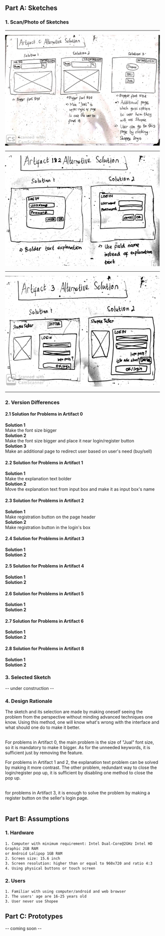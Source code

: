 ## Part A: Sketches

### 1. Scan/Photo of Sketches
---

![sketch_0](/image/sketch_0.png)

---

![sketch_1](/image/sketch_1.png)

---

![sketch_2](/image/sketch_2.png)

---

### 2. Version Differences
#### 2.1 Solution for Problems in Artifact 0
**Solution 1** <br/>
Make the font size bigger <br/>
**Solution 2**<br/>
Make the font size bigger and place it near login/register button<br/>
**Solution 3**<br/>
Make an additional page to redirect user based on user's need (buy/sell)<br/>

#### 2.2 Solution for Problems in Artifact 1
**Solution 1**<br/>
Make the explanation text bolder<br/>
**Solution 2**<br/>
Move the explanation text from input box and make it as input box's name<br/>

#### 2.3 Solution for Problems in Artifact 2
**Solution 1**<br/>
Make registration button on the page header<br/>
**Solution 2**<br/>
Make registration button in the login's box<br/>

#### 2.4 Solution for Problems in Artifact 3
**Solution 1**<br/>
**Solution 2**<br/>

#### 2.5 Solution for Problems in Artifact 4
**Solution 1**<br/>
**Solution 2**<br/>

#### 2.6 Solution for Problems in Artifact 5
**Solution 1**<br/>
**Solution 2**<br/>

#### 2.7 Solution for Problems in Artifact 6
**Solution 1**<br/>
**Solution 2**<br/>

#### 2.8 Solution for Problems in Artifact 8
**Solution 1**<br/>
**Solution 2**<br/>

### 3. Selected Sketch
-- under construction --

### 4. Design Rationale
The sketch and its selection are made by making oneself seeing the problem from the perspective without minding advanced techniques one know. Using this method, one will know what's wrong with the interface and what should one do to make it better.<br/><br/>

For problems in Artifact 0, the main problem is the size of "Jual" font size, so it is mandatory to make it bigger. As for the unneeded keywords, it is sufficient just by removing the feature.

For problems in Artifact 1 and 2, the explanation text problem can be solved by making it more contrast. The other problem, redundant way to close the login/register pop up, it is sufficient by disabling one method to close the pop up.<br/><br/>

for problems in Artifact 3, it is enough to solve the problem by making a register button on the seller's login page.<br/><br/>


## Part B: Assumptions
### 1. Hardware
```
1. Computer with minimum requirement: Intel Dual-Core@2GHz Intel HD Graphic 2GB RAM
or Android Lolipop 1GB RAM
2. Screen size: 15.6 inch
3. Screen resolution: higher than or equal to 960x720 and ratio 4:3
4. Using physical buttons or touch screen
```

### 2. Users
```
1. Familiar with using computer/android and web browser
2. The users' age are 16-25 years old
3. User never use Shopee
```

## Part C: Prototypes
-- coming soon --
